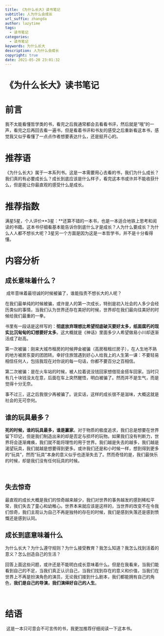 ```yaml
---
title: 《为什么长大》读书笔记
subtitle: 人为什么会成长
url_suffix: zhangda
author: lazytime
tags:
  - 读书笔记
categories:
  - 读书笔记
keywords: 为什么长大
description: 人为什么会成长
copyright: true
date: 2021-05-20 23:01:32
---
```


# 《为什么长大》读书笔记

# 前言

​	我不太能看懂哲学类的书，看完之后我通常都会去看看书评，然后就是“哦”的一声，看完之后再回去看一遍书，但是看着书评和书友的感受之后重新看这本书，感觉我又似乎看懂了一点点作者想要表达什么，还是挺开心的。

<!-- more -->

# 推荐语

​	《为什么长大》属于一本系列书。这是一本需要用心去看的书，我们为什么成长？我们真的有必要成长么？成长到底应该是什么样子，看完这本书或许并不能收获什么，但是能让你最直观的感受什么是成长。



# 推荐指数

​	满星5星，个人评价**3星：**还算不错的一本书，也是一本适合地铁上思考和阅读的书籍。这本书仔细看基本能告诉你到底什么才是成长？人为什么要成长？为什么人人都不想长大呢？3星另一个方面是因为这是一本哲学书，并不是十分看得懂。



# 内容分析

## 成长意味着什么？

​	成年意味着最坦诚的时候被骗了，谁能指责不想长大的人呢？

​	在我们最单纯的时候被骗，或许是人的第一次成长，特别是初入社会的人多少会经历类似的事情，当我们认为世界还存在美好的时候，世界却在我们最向往美好的时候给我们最重的一拳。

​	书里有一段话是这样写的：**彻底放弃理想比希望彻底破灭要好太多，纸面腐朽的现实比沉甸甸的幻想要好太多**。这大概就是《神话》里面多少人希望做易小川却逐渐活成了赵高。

​	第一次被骗：刚来大城市租房的时候押金被骗（高房租租烂房子），在人生地不熟的地方被房东耍的团团转。幸好住旅馆遇到好心人给我上的人生第一课：不要轻易相信任何人，包括我现在对你说的每一句话，你都不要百分之百相信。

​	第二次被骗：是在火车站的时候，被人拉着说没钱回家想借现金搭车回家。当时只有几十块钱没太在意，后面在车上突然醒悟，明白被骗了。然而并不是生气，而是觉得十分无奈。

​	事不过三，这之后我很少再被骗了。说实话，这样的成长很不是滋味，大概这就是社会的无可奈何。



## 谁的玩具最多？

​	**死的时候，谁的玩具最多，谁是赢家**。对于物质的极度追求，我们总是想要在世界留下印记，但是我们制造出来的却是否定与损坏的玩物。如果我们没有判断力，世界将会逐渐瘫痪，我们就不能将理性的用于世界。我们越是失去的越多，我们越是渴望玩具，我们就越是想要得到更多。或许我们还是和小时候一样，想到得到更多的“玩具”，然而“玩具”本身的意义似乎也逐渐失去了。然而奇怪的是，我们最快乐的时候，却是我们没有任何玩具的时候。

​	

## 失去惊奇

​	最直观的成长大概是我们的惊奇越来越少，我们对世界的事务越发的感到稀松平常，我们失去了童心和幼稚心。世界本来就应该是这样的，当世界的改变不在令我们惊奇，我们主观认为自己不再是独特的存在的时候，我们是感到失落还是感到愤慨还是感到认同。



## 成长到底意味着什么

​	为什么长大？为什么遵守规则？为什么接受教育？我怎么知道？我怎么找到活着的意义？怎么创造自己的生活？

​	回答上面这些问题，或许还是不能明白成长意味着什么。但是在我看来，当我们能看到自己的不足，当我们真正认识自己，当我们找到存在的意义和价值，当我们在世界上不再是扮演角色的演员，无论我们接到什么剧本，我们都能拥有自己的角色，**我们是自己的导演，我们演绎好自己的人生**。

​	

# 结语

​	这是一本只可意会不可言传的书，我更加推荐仔细阅读一下这本书。

